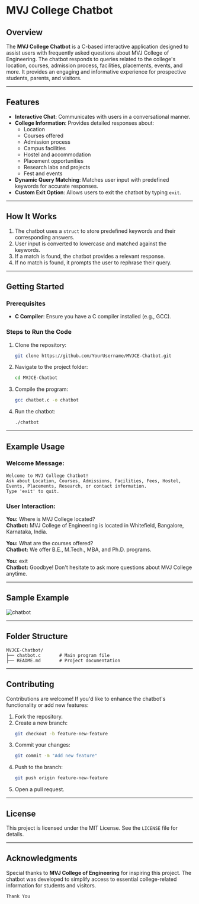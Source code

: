 
# **MVJ College Chatbot**

## **Overview**
The **MVJ College Chatbot** is a C-based interactive application designed to assist users with frequently asked questions about MVJ College of Engineering. The chatbot responds to queries related to the college's location, courses, admission process, facilities, placements, events, and more. It provides an engaging and informative experience for prospective students, parents, and visitors.

---

## **Features**
- **Interactive Chat**: Communicates with users in a conversational manner.
- **College Information**: Provides detailed responses about:
  - Location
  - Courses offered
  - Admission process
  - Campus facilities
  - Hostel and accommodation
  - Placement opportunities
  - Research labs and projects
  - Fest and events
- **Dynamic Query Matching**: Matches user input with predefined keywords for accurate responses.
- **Custom Exit Option**: Allows users to exit the chatbot by typing `exit`.

---

## **How It Works**
1. The chatbot uses a `struct` to store predefined keywords and their corresponding answers.
2. User input is converted to lowercase and matched against the keywords.
3. If a match is found, the chatbot provides a relevant response.
4. If no match is found, it prompts the user to rephrase their query.

---

## **Getting Started**

### **Prerequisites**
- **C Compiler**: Ensure you have a C compiler installed (e.g., GCC).

### **Steps to Run the Code**
1. Clone the repository:
   ```bash
   git clone https://github.com/YourUsername/MVJCE-Chatbot.git
   ```
2. Navigate to the project folder:
   ```bash
   cd MVJCE-Chatbot
   ```
3. Compile the program:
   ```bash
   gcc chatbot.c -o chatbot
   ```
4. Run the chatbot:
   ```bash
   ./chatbot
   ```

---

## **Example Usage**

### **Welcome Message:**
```
Welcome to MVJ College Chatbot!
Ask about Location, Courses, Admissions, Facilities, Fees, Hostel, Events, Placements, Research, or contact information.
Type 'exit' to quit.
```

### **User Interaction:**
**You:** Where is MVJ College located?  
**Chatbot:** MVJ College of Engineering is located in Whitefield, Bangalore, Karnataka, India.

**You:** What are the courses offered?  
**Chatbot:** We offer B.E., M.Tech., MBA, and Ph.D. programs.

**You:** exit  
**Chatbot:** Goodbye! Don't hesitate to ask more questions about MVJ College anytime.

---

## **Sample Example**

![chatbot](https://github.com/user-attachments/assets/bfa3774b-29a0-4014-bc7c-5d4db051168c)

---

## **Folder Structure**
```
MVJCE-Chatbot/
├── chatbot.c       # Main program file
├── README.md       # Project documentation
```

---

## **Contributing**
Contributions are welcome! If you'd like to enhance the chatbot's functionality or add new features:
1. Fork the repository.
2. Create a new branch:
   ```bash
   git checkout -b feature-new-feature
   ```
3. Commit your changes:
   ```bash
   git commit -m "Add new feature"
   ```
4. Push to the branch:
   ```bash
   git push origin feature-new-feature
   ```
5. Open a pull request.

---

## **License**
This project is licensed under the MIT License. See the `LICENSE` file for details.

---

## **Acknowledgments**
Special thanks to **MVJ College of Engineering** for inspiring this project. The chatbot was developed to simplify access to essential college-related information for students and visitors.
```bash
Thank You
```
